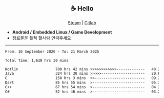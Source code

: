 <h2 align="center"> ☕ Hello </h2>

<p align="center">
  <a href="https://steamcommunity.com/id/Niforances/">Steam</a> |
  <a href="https://gitlab.com/niforances">Gitlab</a>
</p>

 - **Android / Embedded Linux / Game Development**
 - 장르불문 플젝 할사람 연락주세요

------

<!--START_SECTION:waka-->

```txt
From: 10 September 2020 - To: 21 March 2025

Total Time: 1,618 hrs 30 mins

Kotlin                 780 hrs 42 mins >>>>>>>>>>>>-------------   48.24 %
Java                   324 hrs 30 mins >>>>>--------------------   20.05 %
C                      150 hrs 3 mins  >>-----------------------   09.27 %
Dart                   85 hrs 55 mins  >------------------------   05.31 %
C++                    67 hrs 54 mins  >------------------------   04.20 %
C#                     52 hrs 46 mins  >------------------------   03.26 %
```

<!--END_SECTION:waka-->
